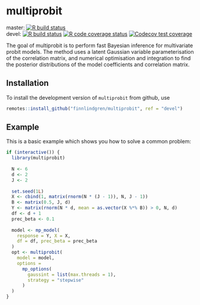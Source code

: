 
<!-- README.md is generated from README.Rmd. Please edit that file -->

# multiprobit

<!-- badges: start -->

master: [![R build
status](https://github.com/finnlindgren/multiprobit/workflows/R-CMD-check-master/badge.svg)](https://github.com/finnlindgren/multiprobit/actions)
<br /> devel: [![R build
status](https://github.com/finnlindgren/multiprobit/workflows/R-CMD-check/badge.svg)](https://github.com/finnlindgren/multiprobit/actions)
[![R code coverage
status](https://github.com/finnlindgren/multiprobit/workflows/test-coverage/badge.svg)](https://github.com/finnlindgren/multiprobit/actions)
[![Codecov test
coverage](https://codecov.io/gh/finnlindgren/multiprobit/branch/devel/graph/badge.svg)](https://codecov.io/gh/finnlindgren/multiprobit?branch=devel)
<!-- badges: end -->

The goal of multiprobit is to perform fast Bayesian inference for
multivariate probit models. The method uses a latent Gaussian variable
parameterisation of the correlation matrix, and numerical optimisation
and integration to find the posterior distributions of the model
coefficients and correlation matrix.

## Installation

<!--
You can install the released version of `multiprobit` from [CRAN](https://CRAN.R-project.org) with:


```r
install.packages("multiprobit")
```
-->

To install the development version of `multiprobit` from github, use

``` r
remotes::install_github("finnlindgren/multiprobit", ref = "devel")
```

## Example

This is a basic example which shows you how to solve a common problem:

``` r
if (interactive()) {
  library(multiprobit)
  
  N <- 6
  d <- 2
  J <- 2
  
  set.seed(1L)
  X <- cbind(1, matrix(rnorm(N * (J - 1)), N, J - 1))
  B <- matrix(0.5, J, d)
  Y <- matrix(rnorm(N * d, mean = as.vector(X %*% B)) > 0, N, d)
  df <- d + 1
  prec_beta <- 0.1
  
  model <- mp_model(
    response = Y, X = X,
    df = df, prec_beta = prec_beta
  )
  opt <- multiprobit(
    model = model,
    options =
      mp_options(
        gaussint = list(max.threads = 1),
        strategy = "stepwise"
      )
  )
}
```

